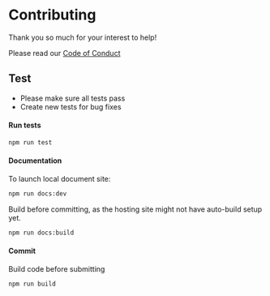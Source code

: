 # Contributing

Thank you so much for your interest to help! 

Please read our [Code of Conduct](/CONDUCT.md)


## Test
* Please make sure all tests pass
* Create new tests for bug fixes

#### Run tests
``` Bash
npm run test
```

#### Documentation
To launch local document site:
``` Bash
npm run docs:dev
``` 

Build before committing, as the hosting site might not have auto-build setup yet. 
``` bash
npm run docs:build
```

#### Commit
Build code before submitting
``` bash
npm run build
```